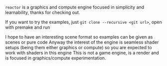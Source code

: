 `reactor` is a graphics and compute engine focused in simplicity and learnability, thanks for checking out.

If you want to try the examples, just `git clone --recursive <git url>`, open with premake and run

I hope to have an interesting scene format so examples can be given as scenes or pure code
Anyway the interest of the engine is seamless shader setups (being them either graphics or compute) so you are expected to work with shaders in this engine
This is not a game engine, is a render and is focused in graphics/compute experimentation. 